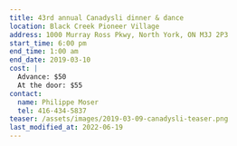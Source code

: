 ```yaml
---
title: 43rd annual Canadysli dinner & dance
location: Black Creek Pioneer Village
address: 1000 Murray Ross Pkwy, North York, ON M3J 2P3
start_time: 6:00 pm
end_time: 1:00 am
end_date: 2019-03-10
cost: |
  Advance: $50
  At the door: $55
contact:
  name: Philippe Moser
  tel: 416-434-5837
teaser: /assets/images/2019-03-09-canadysli-teaser.png
last_modified_at: 2022-06-19
---
```

